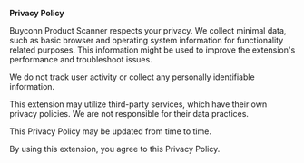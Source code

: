 **Privacy Policy**

Buyconn Product Scanner respects your privacy. We collect minimal data, such as basic browser and operating system information for functionality related purposes. 
This information might be used to improve the extension's performance and troubleshoot issues. 

We do not track user activity or collect any personally identifiable information. 

This extension may utilize third-party services, which have their own privacy policies. We are not responsible for their data practices.

This Privacy Policy may be updated from time to time.

By using this extension, you agree to this Privacy Policy.
